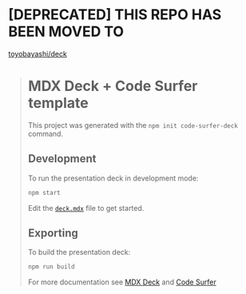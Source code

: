 # \[DEPRECATED] THIS REPO HAS BEEN MOVED TO

[toyobayashi/deck](https://github.com/toyobayashi/deck)

> # MDX Deck + Code Surfer template
> 
> This project was generated with the `npm init code-surfer-deck` command.
> 
> ## Development
> 
> To run the presentation deck in development mode:
> 
> ```sh
> npm start
> ```
> 
> Edit the [`deck.mdx`](deck.mdx) file to get started.
> 
> ## Exporting
> 
> To build the presentation deck:
> 
> ```sh
> npm run build
> ```
> 
> For more documentation see [MDX Deck](https://github.com/jxnblk/mdx-deck) and [Code Surfer](https://codesurfer.pomb.us/)
